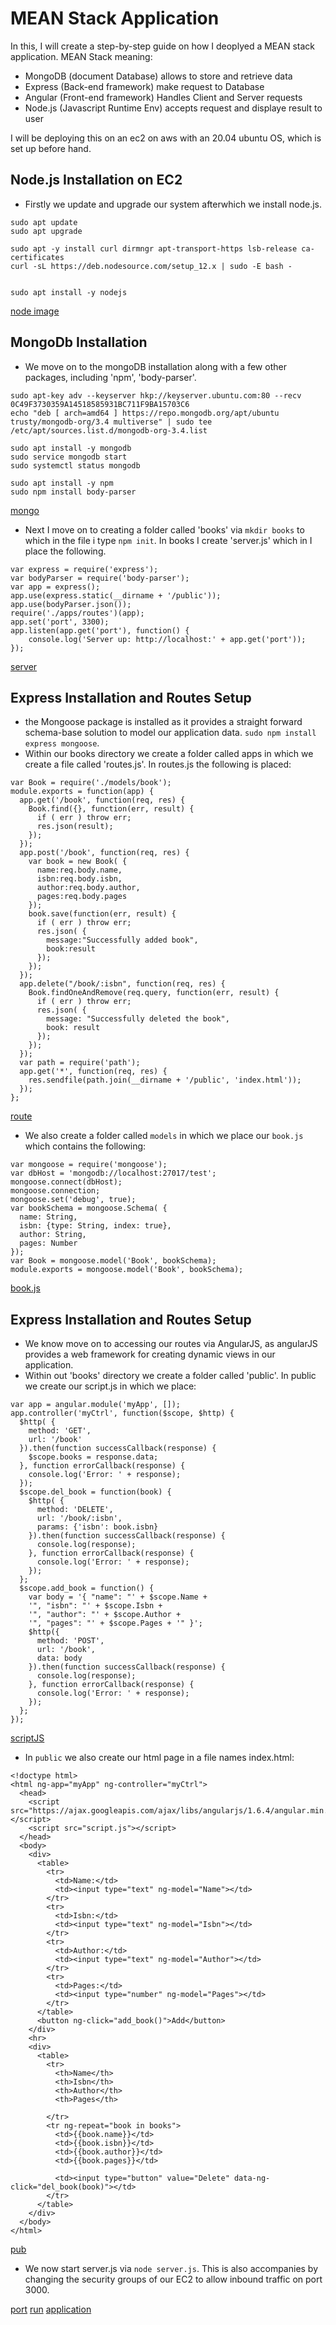 # MEAN Stack Application

In this, I will create a step-by-step guide on how I deoplyed a MEAN stack application. MEAN Stack meaning:

- MongoDB (document Database) allows to store and retrieve data
- Express (Back-end framework) make request to Database 
- Angular (Front-end framework) Handles Client and Server requests
- Node.js (Javascript Runtime Env) accepts request and displaye result to user

I will be deploying this on an ec2 on aws with an 20.04 ubuntu OS, which is set up before hand.


## Node.js Installation on EC2

- Firstly we update and upgrade our system afterwhich we install node.js. 

```
sudo apt update
sudo apt upgrade

sudo apt -y install curl dirmngr apt-transport-https lsb-release ca-certificates 
curl -sL https://deb.nodesource.com/setup_12.x | sudo -E bash -


sudo apt install -y nodejs

```

[node image](/node_version.png)

## MongoDb Installation

- We move on to the mongoDB installation along with a few other packages, including 'npm', 'body-parser'.

```
sudo apt-key adv --keyserver hkp://keyserver.ubuntu.com:80 --recv 0C49F3730359A14518585931BC711F9BA15703C6
echo "deb [ arch=amd64 ] https://repo.mongodb.org/apt/ubuntu trusty/mongodb-org/3.4 multiverse" | sudo tee /etc/apt/sources.list.d/mongodb-org-3.4.list

sudo apt install -y mongodb
sudo service mongodb start
sudo systemctl status mongodb

sudo apt install -y npm
sudo npm install body-parser

```

[mongo](/mongoDB.png)

- Next I move on to creating a folder called 'books' via `mkdir books` to which in the file i type `npm init`. In books I create 'server.js' which in I place the following.

```
var express = require('express');
var bodyParser = require('body-parser');
var app = express();
app.use(express.static(__dirname + '/public'));
app.use(bodyParser.json());
require('./apps/routes')(app);
app.set('port', 3300);
app.listen(app.get('port'), function() {
    console.log('Server up: http://localhost:' + app.get('port'));
});
```

[server](/server.js.png)

## Express Installation and Routes Setup

- the Mongoose package is installed as it provides a straight forward schema-base solution to model our application data. `sudo npm install express mongoose`.
- Within our books directory we create a folder called apps in which we create a file called 'routes.js'. In routes.js the following is placed:

```
var Book = require('./models/book');
module.exports = function(app) {
  app.get('/book', function(req, res) {
    Book.find({}, function(err, result) {
      if ( err ) throw err;
      res.json(result);
    });
  }); 
  app.post('/book', function(req, res) {
    var book = new Book( {
      name:req.body.name,
      isbn:req.body.isbn,
      author:req.body.author,
      pages:req.body.pages
    });
    book.save(function(err, result) {
      if ( err ) throw err;
      res.json( {
        message:"Successfully added book",
        book:result
      });
    });
  });
  app.delete("/book/:isbn", function(req, res) {
    Book.findOneAndRemove(req.query, function(err, result) {
      if ( err ) throw err;
      res.json( {
        message: "Successfully deleted the book",
        book: result
      });
    });
  });
  var path = require('path');
  app.get('*', function(req, res) {
    res.sendfile(path.join(__dirname + '/public', 'index.html'));
  });
};
```

[route](/routes.js.png)

- We also create a folder called `models` in which we place our `book.js` which contains the following:

```
var mongoose = require('mongoose');
var dbHost = 'mongodb://localhost:27017/test';
mongoose.connect(dbHost);
mongoose.connection;
mongoose.set('debug', true);
var bookSchema = mongoose.Schema( {
  name: String,
  isbn: {type: String, index: true},
  author: String,
  pages: Number
});
var Book = mongoose.model('Book', bookSchema);
module.exports = mongoose.model('Book', bookSchema);
```
[book.js](/book.js.png)

## Express Installation and Routes Setup

- We know move on to accessing our routes via AngularJS, as angularJS provides a web framework for creating dynamic views in our application.
- Within out 'books' directory we create a folder called 'public'. In public we create our script.js in which we place:

```
var app = angular.module('myApp', []);
app.controller('myCtrl', function($scope, $http) {
  $http( {
    method: 'GET',
    url: '/book'
  }).then(function successCallback(response) {
    $scope.books = response.data;
  }, function errorCallback(response) {
    console.log('Error: ' + response);
  });
  $scope.del_book = function(book) {
    $http( {
      method: 'DELETE',
      url: '/book/:isbn',
      params: {'isbn': book.isbn}
    }).then(function successCallback(response) {
      console.log(response);
    }, function errorCallback(response) {
      console.log('Error: ' + response);
    });
  };
  $scope.add_book = function() {
    var body = '{ "name": "' + $scope.Name + 
    '", "isbn": "' + $scope.Isbn +
    '", "author": "' + $scope.Author + 
    '", "pages": "' + $scope.Pages + '" }';
    $http({
      method: 'POST',
      url: '/book',
      data: body
    }).then(function successCallback(response) {
      console.log(response);
    }, function errorCallback(response) {
      console.log('Error: ' + response);
    });
  };
});
```

[scriptJS](/script.js.png)

- In `public` we also create our html page in a file names index.html:

```
<!doctype html>
<html ng-app="myApp" ng-controller="myCtrl">
  <head>
    <script src="https://ajax.googleapis.com/ajax/libs/angularjs/1.6.4/angular.min.js"></script>
    <script src="script.js"></script>
  </head>
  <body>
    <div>
      <table>
        <tr>
          <td>Name:</td>
          <td><input type="text" ng-model="Name"></td>
        </tr>
        <tr>
          <td>Isbn:</td>
          <td><input type="text" ng-model="Isbn"></td>
        </tr>
        <tr>
          <td>Author:</td>
          <td><input type="text" ng-model="Author"></td>
        </tr>
        <tr>
          <td>Pages:</td>
          <td><input type="number" ng-model="Pages"></td>
        </tr>
      </table>
      <button ng-click="add_book()">Add</button>
    </div>
    <hr>
    <div>
      <table>
        <tr>
          <th>Name</th>
          <th>Isbn</th>
          <th>Author</th>
          <th>Pages</th>

        </tr>
        <tr ng-repeat="book in books">
          <td>{{book.name}}</td>
          <td>{{book.isbn}}</td>
          <td>{{book.author}}</td>
          <td>{{book.pages}}</td>

          <td><input type="button" value="Delete" data-ng-click="del_book(book)"></td>
        </tr>
      </table>
    </div>
  </body>
</html>
```
[pub](/pub.png)

- We now start server.js via `node server.js`. This is also accompanies by changing the security groups of our EC2 to allow inbound traffic on port 3000.

[port](/port.png)
[run](/running.png)
[application](/application1.png)